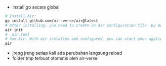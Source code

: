* install go secara global 
```bash
# Install Air:
go install github.com/air-verse/air@latest
# After installing, you need to create an Air configuration file. By default, Air looks for a file named .air.toml in your project’s root directory. You can generate a default configuration file using:
air init
# .air.toml
# Run Air: With Air installed and configured, you can start your application with live reloading:
air
```
* jreng jreng setiap kali ada perubahan langsung reload
* folder tmp terbuat otomatis oleh air-verse
